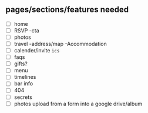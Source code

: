 
## pages/sections/features needed

- [ ] home
- [ ] RSVP -cta
- [ ] photos
- [ ] travel -address/map -Accommodation
- [ ] calender/invite `ics`
- [ ] faqs
- [ ] gifts?
- [ ] menu
- [ ] timelines
- [ ] bar info
- [ ] 404
- [ ] secrets
- [ ] photos upload from a form into a google drive/album
